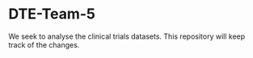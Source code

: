 # DTE-Team-5
We seek to analyse the clinical trials datasets. This repository will keep track of the changes.
